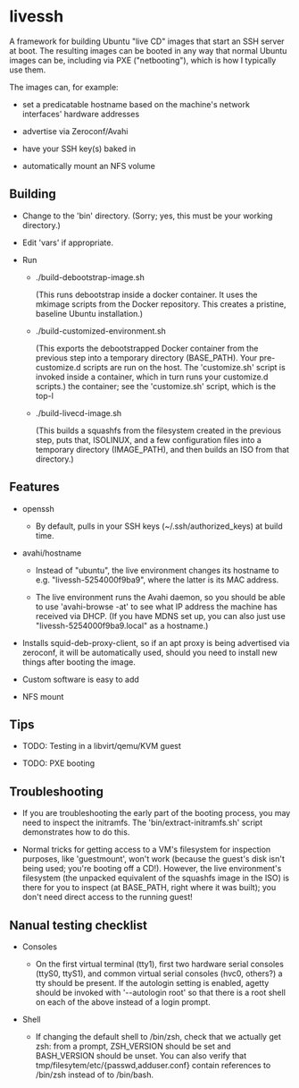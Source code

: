 # livessh

A framework for building Ubuntu "live CD" images that start an SSH server at boot.  The resulting images can be booted
in any way that normal Ubuntu images can be, including via PXE ("netbooting"), which is how I typically use them.

The images can, for example:

- set a predicatable hostname based on the machine's network interfaces' hardware addresses

- advertise via Zeroconf/Avahi

- have your SSH key(s) baked in

- automatically mount an NFS volume

## Building

- Change to the 'bin' directory.  (Sorry; yes, this must be your working directory.)

- Edit 'vars' if appropriate.

- Run

  - ./build-debootstrap-image.sh

    (This runs debootstrap inside a docker container.  It uses the mkimage scripts from the Docker repository.  This
    creates a pristine, baseline Ubuntu installation.)

  - ./build-customized-environment.sh

    (This exports the debootstrapped Docker container from the previous step into a temporary directory (BASE_PATH).
    Your pre-customize.d scripts are run on the host.  The 'customize.sh' script is invoked inside a container, which in
    turn runs your customize.d scripts.)  the container; see the 'customize.sh' script, which is the top-l

  - ./build-livecd-image.sh

    (This builds a squashfs from the filesystem created in the previous step, puts that, ISOLINUX, and a few
    configuration files into a temporary directory (IMAGE_PATH), and then builds an ISO from that directory.)

## Features

- openssh

    - By default, pulls in your SSH keys (~/.ssh/authorized_keys) at build time.

- avahi/hostname

    - Instead of "ubuntu", the live environment changes its hostname to e.g. "livessh-5254000f9ba9", where the latter is
      its MAC address.

    - The live environment runs the Avahi daemon, so you should be able to use 'avahi-browse -at' to see what IP address
      the machine has received via DHCP.  (If you have MDNS set up, you can also just use "livessh-5254000f9ba9.local"
      as a hostname.)

- Installs squid-deb-proxy-client, so if an apt proxy is being advertised via zeroconf, it will be automatically used,
  should you need to install new things after booting the image.

- Custom software is easy to add

- NFS mount

## Tips

- TODO: Testing in a libvirt/qemu/KVM guest

- TODO: PXE booting

## Troubleshooting

- If you are troubleshooting the early part of the booting process, you may need to inspect the initramfs.  The
  'bin/extract-initramfs.sh' script demonstrates how to do this.

- Normal tricks for getting access to a VM's filesystem for inspection purposes, like 'guestmount', won't work (because
  the guest's disk isn't being used; you're booting off a CD!).  However, the live environment's filesystem (the
  unpacked equivalent of the squashfs image in the ISO) is there for you to inspect (at BASE_PATH, right where it was
  built); you don't need direct access to the running guest!

## Nanual testing checklist

- Consoles

  - On the first virtual terminal (tty1), first two hardware serial consoles (ttyS0, ttyS1), and common virtual serial
    consoles (hvc0, others?)  a tty should be present.  If the autologin setting is enabled, agetty should be invoked
    with '--autologin root' so that there is a root shell on each of the above instead of a login prompt.

- Shell

  - If changing the default shell to /bin/zsh, check that we actually get zsh: from a prompt, ZSH_VERSION should be set
    and BASH_VERSION should be unset.  You can also verify that tmp/filesytem/etc/{passwd,adduser.conf} contain
    references to /bin/zsh instead of to /bin/bash.
